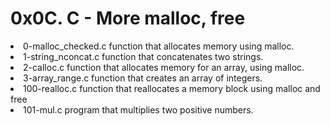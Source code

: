 <h1>0x0C. C - More malloc, free</h1>
<li>0-malloc_checked.c function that allocates memory using malloc.</li>
<li>1-string_nconcat.c function that concatenates two strings.</li>
<li>2-calloc.c function that allocates memory for an array, using malloc.</li>
<li>3-array_range.c function that creates an array of integers.</li>
<li>100-realloc.c function that reallocates a memory block using malloc and free</li>
<li>101-mul.c program that multiplies two positive numbers.</li>
